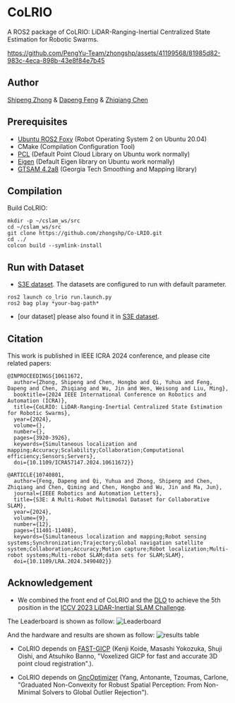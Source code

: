 # CoLRIO

A ROS2 package of CoLRIO: LiDAR-Ranging-Inertial Centralized State Estimation for Robotic Swarms. 

https://github.com/PengYu-Team/zhongshp/assets/41199568/81985d82-983c-4eca-898b-43e8f84e7b45

## Author
[Shipeng Zhong](https://github.com/zhongshp) & [Dapeng Feng](https://github.com/DapengFeng) & [Zhiqiang Chen](https://github.com/thisparticle)

## Prerequisites
  - [Ubuntu ROS2 Foxy](http://wiki.ros.org/ROS/Installation) (Robot Operating System 2 on Ubuntu 20.04)
  - CMake (Compilation Configuration Tool)
  - [PCL](https://pointclouds.org/downloads/linux.html) (Default Point Cloud Library on Ubuntu work normally)
  - [Eigen](http://eigen.tuxfamily.org/index.php?title=Main_Page) (Default Eigen library on Ubuntu work normally)
  - [GTSAM 4.2a8](https://github.com/borglab/gtsam/releases) (Georgia Tech Smoothing and Mapping library)

## Compilation
  Build CoLRIO:
  ```
  mkdir -p ~/cslam_ws/src
  cd ~/cslam_ws/src
  git clone https://github.com/zhongshp/Co-LRIO.git
  cd ../
  colcon build --symlink-install
  ```
## Run with Dataset
  - [S3E dataset](https://github.com/DapengFeng/S3E). The datasets are configured to run with default parameter.
  ```
  ros2 launch co_lrio run.launch.py
  ros2 bag play *your-bag-path*
  ```
  - [our dataset] please also found it in [S3E dataset](https://github.com/DapengFeng/S3E).
## Citation
This work is published in IEEE ICRA 2024 conference, and please cite related papers:

```
@INPROCEEDINGS{10611672,
  author={Zhong, Shipeng and Chen, Hongbo and Qi, Yuhua and Feng, Dapeng and Chen, Zhiqiang and Wu, Jin and Wen, Weisong and Liu, Ming},
  booktitle={2024 IEEE International Conference on Robotics and Automation (ICRA)}, 
  title={CoLRIO: LiDAR-Ranging-Inertial Centralized State Estimation for Robotic Swarms}, 
  year={2024},
  volume={},
  number={},
  pages={3920-3926},
  keywords={Simultaneous localization and mapping;Accuracy;Scalability;Collaboration;Computational efficiency;Sensors;Servers},
  doi={10.1109/ICRA57147.2024.10611672}}
```

```
@ARTICLE{10740801,
  author={Feng, Dapeng and Qi, Yuhua and Zhong, Shipeng and Chen, Zhiqiang and Chen, Qiming and Chen, Hongbo and Wu, Jin and Ma, Jun},
  journal={IEEE Robotics and Automation Letters}, 
  title={S3E: A Multi-Robot Multimodal Dataset for Collaborative SLAM}, 
  year={2024},
  volume={9},
  number={12},
  pages={11401-11408},
  keywords={Simultaneous localization and mapping;Robot sensing systems;Synchronization;Trajectory;Global navigation satellite system;Collaboration;Accuracy;Motion capture;Robot localization;Multi-robot systems;Multi-robot SLAM;data sets for SLAM;SLAM},
  doi={10.1109/LRA.2024.3490402}}
```

## Acknowledgement
  - We combined the front end of CoLRIO and the [DLO](https://github.com/vectr-ucla/direct_lidar_odometry) to achieve the 5th position in the [ICCV 2023 LiDAR-Inertial SLAM Challenge](https://superodometry.com/iccv23_challenge_LiI).

  The Leaderboard is shown as follow:
  ![Leaderboard](https://github.com/PengYu-Team/Co-LRIO/assets/41199568/72168f1d-9c74-43d1-90ce-12383131f464)

  And the hardware and results are shown as follow:
  ![results table](https://github.com/PengYu-Team/Co-LRIO/assets/41199568/f75e8660-acd9-4961-8964-2e3edba1e965)
    
  - CoLRIO depends on [FAST-GICP](https://github.com/SMRT-AIST/fast_gicp) (Kenji Koide, Masashi Yokozuka, Shuji Oishi, and Atsuhiko Banno, "Voxelized GICP for fast and accurate 3D point cloud registration".).

  - CoLRIO depends on [GncOptimizer](https://github.com/borglab/gtsam/blob/3a1fe574683f608759eaff4636ab53def600ce84/gtsam/nonlinear/GncOptimizer.h#L45) (Yang, Antonante, Tzoumas, Carlone, "Graduated Non-Convexity for Robust Spatial Perception: From Non-Minimal Solvers to Global Outlier Rejection").
